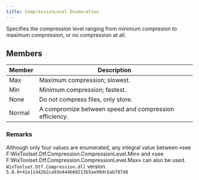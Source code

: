 ```yaml
---
title: CompressionLevel Enumeration
---
```

Specifies the compression level ranging from minimum compresion to maximum compression, or no compression at all.
## Members
| Member | Description |
| ------ | ----------- |
| Max | Maximum compression; slowest. |
| Min | Minimum compression; fastest. |
| None | Do not compress files, only store. |
| Normal | A compromize between speed and compression efficiency. |
### Remarks
Although only four values are enumerated, any integral value between «see F:WixToolset.Dtf.Compression.CompressionLevel.Min» and «see F:WixToolset.Dtf.Compression.CompressionLevel.Max» can also be used.
`WixToolset.Dtf.Compression.dll` version `5.0.0+41e11442b2ca93e444b60213b5ae99dcbab787d8`
